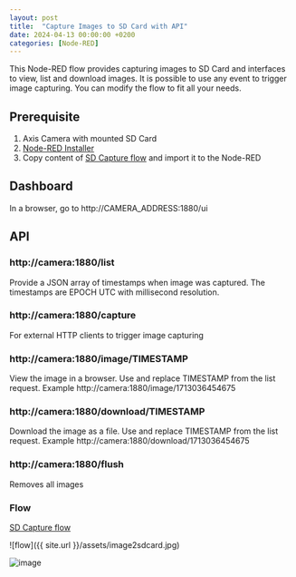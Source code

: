 ```yaml
---
layout: post
title:  "Capture Images to SD Card with API"
date: 2024-04-13 00:00:00 +0200
categories: [Node-RED]
---
```


This Node-RED flow provides capturing images to SD Card and interfaces to view, list and download images.  It is possible to use any event to trigger image capturing.  You can modify the flow to fit all your needs.

## Prerequisite 
1. Axis Camera with mounted SD Card
2. [Node-RED Installer](https://pandosme.github.io/acap/node-red/2023/09/12/nodered-acap.html)
3. Copy content of [SD Capture flow](https://acap.juhlin.me/package/image2sdcard) and import it to the Node-RED


## Dashboard
In a browser, go to http://CAMERA_ADDRESS:1880/ui

## API
### http://camera:1880/list
Provide a JSON array of timestamps when image was captured.  The timestamps are EPOCH UTC with millisecond resolution.

### http://camera:1880/capture
For external HTTP clients to trigger image capturing

### http://camera:1880/image/TIMESTAMP
View the image in a browser.  Use and replace TIMESTAMP from the list request.
Example http://camera:1880/image/1713036454675

### http://camera:1880/download/TIMESTAMP
Download the image as a file.   Use and replace TIMESTAMP from the list request.
Example http://camera:1880/download/1713036454675

### http://camera:1880/flush
Removes all images

### Flow
[SD Capture flow](https://acap.juhlin.me/package/image2sdcard)  

![flow]({{ site.url }}/assets/image2sdcard.jpg)

![image](https://api.juhlin.me/image/imagesd)

